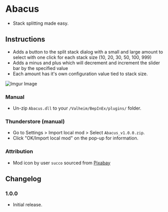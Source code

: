 # Abacus

  * Stack splitting made easy.

## Instructions

  * Adds a button to the split stack dialog with a small and large amount to select with one click for each stack size (10, 20, 30, 50, 100, 999)
  * Adds a minus and plus which will decrement and increment the slider bar by the specified value
  * Each amount has it's own configuration value tied to stack size.

  ![Imgur Image](https://imgur.com/a/JTB1PIn.jpg)
  
### Manual

  * Un-zip `Abacus.dll` to your `/Valheim/BepInEx/plugins/` folder.

### Thunderstore (manual)

  * Go to Settings > Import local mod > Select `Abacus_v1.0.0.zip`.
  * Click "OK/Import local mod" on the pop-up for information.

### Attribution

  * Mod icon by user `succo` sourced from [Pixabay](https://pixabay.com/photos/abacus-calculate-mathematics-485704/)

## Changelog

### 1.0.0

  * Initial release.